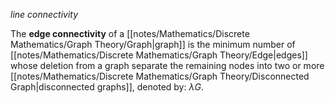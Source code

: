 *line connectivity*

The **edge connectivity** of a [[notes/Mathematics/Discrete Mathematics/Graph Theory/Graph|graph]] is the minimum number of [[notes/Mathematics/Discrete Mathematics/Graph Theory/Edge|edges]] whose deletion from a graph separate the remaining nodes into two or more [[notes/Mathematics/Discrete Mathematics/Graph Theory/Disconnected Graph|disconnected graphs]], denoted by: $\lambda{G}$.


